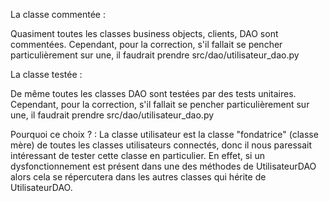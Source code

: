 La classe commentée :

Quasiment toutes les classes business objects, clients, DAO sont commentées.
Cependant, pour la correction, s'il fallait se pencher particulièrement sur une, il faudrait prendre src/dao/utilisateur_dao.py 


La classe testée :

De même toutes les classes DAO sont testées par des tests unitaires.
Cependant, pour la correction, s'il fallait se pencher particulièrement sur une, il faudrait prendre src/dao/utilisateur_dao.py 


Pourquoi ce choix ? :
La classe utilisateur est la classe "fondatrice" (classe mère) de toutes les classes utilisateurs connectés, donc il nous paressait intéressant de tester cette classe en particulier.
En effet, si un dysfonctionnement est présent dans une des méthodes de UtilisateurDAO alors cela se répercutera dans les autres classes qui hérite de UtilisateurDAO.
